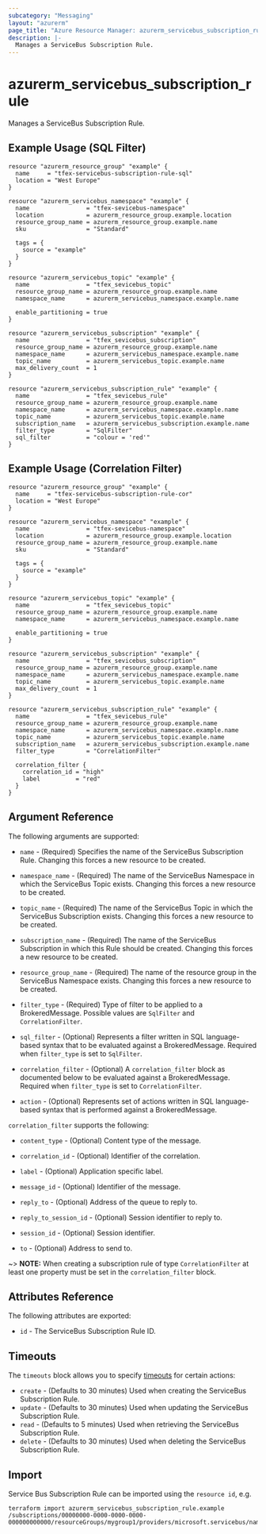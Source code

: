 ```yaml
---
subcategory: "Messaging"
layout: "azurerm"
page_title: "Azure Resource Manager: azurerm_servicebus_subscription_rule"
description: |-
  Manages a ServiceBus Subscription Rule.
---
```


# azurerm_servicebus_subscription_rule

Manages a ServiceBus Subscription Rule.

## Example Usage (SQL Filter)

```hcl
resource "azurerm_resource_group" "example" {
  name     = "tfex-servicebus-subscription-rule-sql"
  location = "West Europe"
}

resource "azurerm_servicebus_namespace" "example" {
  name                = "tfex-sevicebus-namespace"
  location            = azurerm_resource_group.example.location
  resource_group_name = azurerm_resource_group.example.name
  sku                 = "Standard"

  tags = {
    source = "example"
  }
}

resource "azurerm_servicebus_topic" "example" {
  name                = "tfex_sevicebus_topic"
  resource_group_name = azurerm_resource_group.example.name
  namespace_name      = azurerm_servicebus_namespace.example.name

  enable_partitioning = true
}

resource "azurerm_servicebus_subscription" "example" {
  name                = "tfex_sevicebus_subscription"
  resource_group_name = azurerm_resource_group.example.name
  namespace_name      = azurerm_servicebus_namespace.example.name
  topic_name          = azurerm_servicebus_topic.example.name
  max_delivery_count  = 1
}

resource "azurerm_servicebus_subscription_rule" "example" {
  name                = "tfex_sevicebus_rule"
  resource_group_name = azurerm_resource_group.example.name
  namespace_name      = azurerm_servicebus_namespace.example.name
  topic_name          = azurerm_servicebus_topic.example.name
  subscription_name   = azurerm_servicebus_subscription.example.name
  filter_type         = "SqlFilter"
  sql_filter          = "colour = 'red'"
}
```

## Example Usage (Correlation Filter)

```hcl
resource "azurerm_resource_group" "example" {
  name     = "tfex-servicebus-subscription-rule-cor"
  location = "West Europe"
}

resource "azurerm_servicebus_namespace" "example" {
  name                = "tfex-sevicebus-namespace"
  location            = azurerm_resource_group.example.location
  resource_group_name = azurerm_resource_group.example.name
  sku                 = "Standard"

  tags = {
    source = "example"
  }
}

resource "azurerm_servicebus_topic" "example" {
  name                = "tfex_sevicebus_topic"
  resource_group_name = azurerm_resource_group.example.name
  namespace_name      = azurerm_servicebus_namespace.example.name

  enable_partitioning = true
}

resource "azurerm_servicebus_subscription" "example" {
  name                = "tfex_sevicebus_subscription"
  resource_group_name = azurerm_resource_group.example.name
  namespace_name      = azurerm_servicebus_namespace.example.name
  topic_name          = azurerm_servicebus_topic.example.name
  max_delivery_count  = 1
}

resource "azurerm_servicebus_subscription_rule" "example" {
  name                = "tfex_sevicebus_rule"
  resource_group_name = azurerm_resource_group.example.name
  namespace_name      = azurerm_servicebus_namespace.example.name
  topic_name          = azurerm_servicebus_topic.example.name
  subscription_name   = azurerm_servicebus_subscription.example.name
  filter_type         = "CorrelationFilter"

  correlation_filter {
    correlation_id = "high"
    label          = "red"
  }
}
```

## Argument Reference

The following arguments are supported:

* `name` - (Required) Specifies the name of the ServiceBus Subscription Rule. Changing this forces a new resource to be created.

* `namespace_name` - (Required) The name of the ServiceBus Namespace in which the ServiceBus Topic exists. Changing this forces a new resource to be created.

* `topic_name` - (Required) The name of the ServiceBus Topic in which the ServiceBus Subscription exists. Changing this forces a new resource to be created.

* `subscription_name` - (Required) The name of the ServiceBus Subscription in which this Rule should be created. Changing this forces a new resource to be created.

* `resource_group_name` - (Required) The name of the resource group in the ServiceBus Namespace exists. Changing this forces a new resource to be created.

* `filter_type` - (Required) Type of filter to be applied to a BrokeredMessage. Possible values are `SqlFilter` and `CorrelationFilter`.

* `sql_filter` - (Optional) Represents a filter written in SQL language-based syntax that to be evaluated against a BrokeredMessage. Required when `filter_type` is set to `SqlFilter`.

* `correlation_filter` - (Optional) A `correlation_filter` block as documented below to be evaluated against a BrokeredMessage. Required when `filter_type` is set to `CorrelationFilter`.

* `action` - (Optional) Represents set of actions written in SQL language-based syntax that is performed against a BrokeredMessage.

`correlation_filter` supports the following:

* `content_type` - (Optional) Content type of the message.

* `correlation_id` - (Optional) Identifier of the correlation.

* `label` - (Optional) Application specific label.

* `message_id` - (Optional) Identifier of the message.

* `reply_to` - (Optional) Address of the queue to reply to.

* `reply_to_session_id` - (Optional) Session identifier to reply to.

* `session_id` - (Optional) Session identifier.

* `to` - (Optional) Address to send to.

~> **NOTE:** When creating a subscription rule of type `CorrelationFilter` at least one property must be set in the `correlation_filter` block.


## Attributes Reference

The following attributes are exported:

* `id` - The ServiceBus Subscription Rule ID.

## Timeouts

The `timeouts` block allows you to specify [timeouts](https://www.terraform.io/docs/configuration/resources.html#timeouts) for certain actions:

* `create` - (Defaults to 30 minutes) Used when creating the ServiceBus Subscription Rule.
* `update` - (Defaults to 30 minutes) Used when updating the ServiceBus Subscription Rule.
* `read` - (Defaults to 5 minutes) Used when retrieving the ServiceBus Subscription Rule.
* `delete` - (Defaults to 30 minutes) Used when deleting the ServiceBus Subscription Rule.

## Import

Service Bus Subscription Rule can be imported using the `resource id`, e.g.

```shell
terraform import azurerm_servicebus_subscription_rule.example /subscriptions/00000000-0000-0000-0000-000000000000/resourceGroups/mygroup1/providers/microsoft.servicebus/namespaces/sbns1/topics/sntopic1/subscriptions/sbsub1/rules/sbrule1
```
